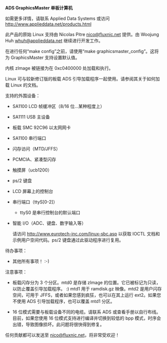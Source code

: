 **ADS GraphicsMaster 单板计算机**

如需更多详情，请联系 Applied Data Systems 或访问 http://www.applieddata.net/products.html

此产品的原始 Linux 支持由 Nicolas Pitre <nico@fluxnic.net> 提供。由 Woojung Huh <whuh@applieddata.net> 继续进行开发工作。

在进行任何“make config”之前，请使用“make graphicsmaster_config”。这将为 GraphicsMaster 支持设置默认值。

内核 zImage 被链接为在 0xc0400000 处加载和执行。

Linux 可与较新修订版的板载 ADS 引导加载程序一起使用。请参阅其关于如何加载 Linux 的文档。

支持的外围设备：

- SA1100 LCD 帧缓冲区（8/16 位...某种程度上）

- SA1111 USB 主设备

- 板载 SMC 92C96 以太网网卡

- SA1100 串行端口

- 闪存访问（MTD/JFFS）

- PCMCIA、紧凑型闪存

- 触摸屏（ucb1200）

- ps/2 键盘

- LCD 屏幕上的控制台

- 串行端口（ttyS[0-2]）

  - ttyS0 是串行控制台的默认端口

- 智能 I/O（ADC、键盘、数字输入等）

  请访问 http://www.eurotech-inc.com/linux-sbc.asp 以获取 IOCTL 文档和示例用户空间代码。ps/2 键盘通过此驱动程序进行复用。

待办事项：

- 其他所有事项！ :-)

注意事项：

- 板载闪存分为 3 个分区。mtd0 是存储 zImage 的位置。它已被标记为只读，以防止覆盖引导加载程序。 :) mtd1 用于 ramdisk.gz 映像。mtd2 是用户闪存空间，可用于 JFFS，或者如果您感到疯狂，也可以在其上运行 ext2。如果您不使用 ADS 引导加载程序，也可以覆盖 mtd1 分区。

- 16 位模式需要与板载设备不同的电缆。请联系 ADS 或查看手册以自行布线。目前，如果您使用 16 位模式支持进行编译并切换到较低的 bpp 模式，时序会出错，导致图像损坏。此问题将很快得到修复。

任何贡献都可以发送至 nico@fluxnic.net，将非常受欢迎！